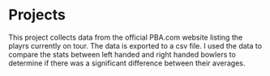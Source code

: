 # Projects
 This project collects data from the official PBA.com website listing the playrs currently on tour. The data is exported to a csv file. I used the data to compare the stats between left handed and right handed bowlers to determine if there was a significant difference between their averages.

